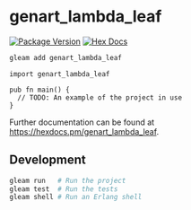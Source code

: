 # genart_lambda_leaf

[![Package Version](https://img.shields.io/hexpm/v/genart_lambda_leaf)](https://hex.pm/packages/genart_lambda_leaf)
[![Hex Docs](https://img.shields.io/badge/hex-docs-ffaff3)](https://hexdocs.pm/genart_lambda_leaf/)

```sh
gleam add genart_lambda_leaf
```
```gleam
import genart_lambda_leaf

pub fn main() {
  // TODO: An example of the project in use
}
```

Further documentation can be found at <https://hexdocs.pm/genart_lambda_leaf>.

## Development

```sh
gleam run   # Run the project
gleam test  # Run the tests
gleam shell # Run an Erlang shell
```
